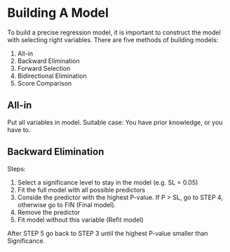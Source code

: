 # Building A Model
To build a precise regression model, it is important to construct the model with selecting right variables. There are five 
methods of building models:

1. All-in
2. Backward Elimination
3. Forward Selection
4. Bidirectional Elimination
5. Score Comparison

## All-in
Put all variables in model. Suitable case: You have prior knowledge, or you have to.

## Backward Elimination
Steps:
1. Select a significance level to stay in the model (e.g. SL = 0.05)
2. Fit the full model with all possible predictors
3. Conside the predictor with the highest P-value. If P > SL, go to STEP 4, otherwise go to FIN (Final model).
4. Remove the predictor
5. Fit model without this variable (Refit model)

After STEP 5 go back to STEP 3 until the highest P-value smaller than Significance.
